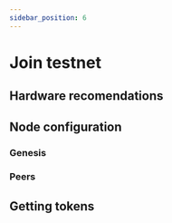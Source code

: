 ```yaml
---
sidebar_position: 6
---
```


# Join testnet

## Hardware recomendations

## Node configuration

### Genesis

### Peers

## Getting tokens
